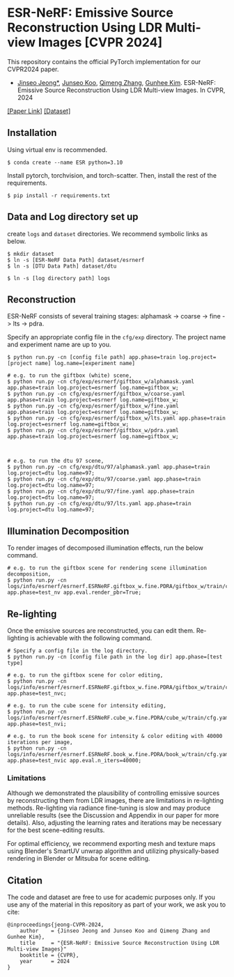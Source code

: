 # ESR-NeRF: Emissive Source Reconstruction Using LDR Multi-view Images [CVPR 2024]
This repository contains the official PyTorch implementation for our CVPR2024 paper.
- [Jinseo Jeong*](https://jinseo.kr/), [Junseo Koo](https://vision.snu.ac.kr/people/junseokoo.html), [Qimeng Zhang](), [Gunhee Kim](https://vision.snu.ac.kr/gunhee/). ESR-NeRF: Emissive Source Reconstruction Using LDR Multi-view Images. In CVPR, 2024 

[[Paper Link]](https://arxiv.org/abs/2404.15707) [[Dataset]](https://www.dropbox.com/scl/fo/wg3p5bm3186oxpecioqsv/AICtbbYSEpLF9HZOGZ-uiE4?rlkey=7k5zt2fwyddfvadshs5h211k9&st=j284d8qp&dl=0)



## Installation
Using virtual env is recommended.
```
$ conda create --name ESR python=3.10
```
Install pytorch, torchvision, and torch-scatter.
Then, install the rest of the requirements.
```
$ pip install -r requirements.txt
```

## Data and Log directory set up
create `logs` and `dataset` directories.
We recommend symbolic links as below.
```
$ mkdir dataset
$ ln -s [ESR-NeRF Data Path] dataset/esrnerf
$ ln -s [DTU Data Path] dataset/dtu

$ ln -s [log directory path] logs
```

## Reconstruction
ESR-NeRF consists of several training stages: alphamask -> coarse -> fine -> lts -> pdra.


Specify an appropriate config file in the `cfg/exp` directory.
The project name and experiment name are up to you.
```
$ python run.py -cn [config file path] app.phase=train log.project=[project name] log.name=[experiment name]

# e.g. to run the giftbox (white) scene,
$ python run.py -cn cfg/exp/esrnerf/giftbox_w/alphamask.yaml app.phase=train log.project=esrnerf log.name=giftbox_w;
$ python run.py -cn cfg/exp/esrnerf/giftbox_w/coarse.yaml app.phase=train log.project=esrnerf log.name=giftbox_w;
$ python run.py -cn cfg/exp/esrnerf/giftbox_w/fine.yaml app.phase=train log.project=esrnerf log.name=giftbox_w;
$ python run.py -cn cfg/exp/esrnerf/giftbox_w/lts.yaml app.phase=train log.project=esrnerf log.name=giftbox_w;
$ python run.py -cn cfg/exp/esrnerf/giftbox_w/pdra.yaml app.phase=train log.project=esrnerf log.name=giftbox_w;



# e.g. to run the dtu 97 scene,
$ python run.py -cn cfg/exp/dtu/97/alphamask.yaml app.phase=train log.project=dtu log.name=97;
$ python run.py -cn cfg/exp/dtu/97/coarse.yaml app.phase=train log.project=dtu log.name=97;
$ python run.py -cn cfg/exp/dtu/97/fine.yaml app.phase=train log.project=dtu log.name=97;
$ python run.py -cn cfg/exp/dtu/97/lts.yaml app.phase=train log.project=dtu log.name=97;
```

## Illumination Decomposition

To render images of decomposed illumination effects, run the below command.
```
# e.g. to run the giftbox scene for rendering scene illumination decomposition,
$ python run.py -cn logs/info/esrnerf/esrnerf.ESRNeRF.giftbox_w.fine.PDRA/giftbox_w/train/cfg.yaml app.phase=test_nv app.eval.render_pbr=True;
```

## Re-lighting
Once the emissive sources are reconstructed, you can edit them.
Re-lighting is achievable with the following command.

```
# Specify a config file in the log directory.
$ python run.py -cn [config file path in the log dir] app.phase=[test type]

# e.g. to run the giftbox scene for color editing,
$ python run.py -cn logs/info/esrnerf/esrnerf.ESRNeRF.giftbox_w.fine.PDRA/giftbox_w/train/cfg.yaml app.phase=test_nvc;

# e.g. to run the cube scene for intensity editing,
$ python run.py -cn logs/info/esrnerf/esrnerf.ESRNeRF.cube_w.fine.PDRA/cube_w/train/cfg.yaml app.phase=test_nvi;

# e.g. to run the book scene for intensity & color editing with 40000 iterations per image,
$ python run.py -cn logs/info/esrnerf/esrnerf.ESRNeRF.book_w.fine.PDRA/book_w/train/cfg.yaml app.phase=test_nvic app.eval.n_iters=40000;
```

### Limitations
Although we demonstrated the plausibility of controlling emissive sources by reconstructing them from LDR images, there are limitations in re-lighting methods.
Re-lighting via radiance fine-tuning is slow and may produce unreliable results (see the Discussion and Appendix in our paper for more details). Also, adjusting the learning rates and iterations may be necessary for the best scene-editing results.

For optimal efficiency, we recommend exporting mesh and texture maps using Blender's SmartUV unwrap algorithm and utilizing physically-based rendering in Blender or Mitsuba for scene editing.

## Citation
The code and dataset are free to use for academic purposes only. If you use any of the material in this repository as part of your work, we ask you to cite:
```
@inproceedings{jeong-CVPR-2024,
    author    = {Jinseo Jeong and Junseo Koo and Qimeng Zhang and Gunhee Kim},
    title     = "{ESR-NeRF: Emissive Source Reconstruction Using LDR Multi-view Images}"
    booktitle = {CVPR},
    year      = 2024
}
```
